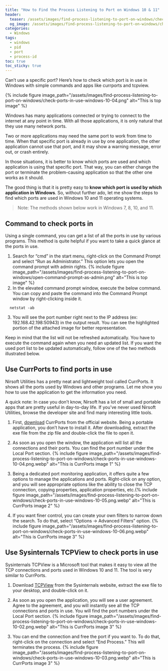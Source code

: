 ```yaml
---
title: "How to Find the Process Listening to Port on Windows 10 & 11"
header:
  teaser: /assets/images/find-process-listening-to-port-on-windows/check-ports-in-use-windows-10-04.png
  og_image: /assets/images/find-process-listening-to-port-on-windows/check-ports-in-use-windows-10-04.png
categories:
  - Windows
tags:
  - windows
  - pid
  - port
  - process-id
toc: true
toc_sticky: true
---
```


Can’t use a specific port? Here’s how to check which port is in use in Windows with simple commands and apps like currports and tcpview.

{% include figure image_path="/assets/images/find-process-listening-to-port-on-windows/check-ports-in-use-windows-10-04.png" alt="This is top image" %}

Windows has many applications connected or trying to connect to the internet at any point in time. With all those applications, it is only natural that they use many network ports.

Two or more applications may need the same port to work from time to time. When that specific port is already in use by one application, the other application cannot use that port, and it may show a warning message, error out, or crash entirely.

In those situations, it is better to know which ports are used and which application is using that specific port. That way, you can either change the port or terminate the problem-causing application so that the other one works as it should.

The good thing is that it is pretty easy to **know which port is used by which application in Windows**. So, without further ado, let me show the steps to find which ports are used in Windows 10 and 11 operating systems.

> Note: The methods shown below work in Windows 7, 8, 10, and 11.

## Command to check ports in 

Using a single command, you can get a list of all the ports in use by various programs. This method is quite helpful if you want to take a quick glance at the ports in use.

1. Search for “cmd” in the start menu, right-click on the Command Prompt and select “Run as Administrator.” This option lets you open the command prompt with admin rights. {% include figure image_path="/assets/images/find-process-listening-to-port-on-windows/open-command-prompt-as-admin.png" alt="This is top image" %}
2. In the elevated command prompt window, execute the below command. You can copy and paste the command into the Command Prompt window by right-clicking inside it.
  ```shell
    netstat -ab
  ```
3. You will see the port number right next to the IP address (ex: 192.168.42.198:50943) in the output result. You can see the highlighted portion of the attached image for better representation.

Keep in mind that the list will not be refreshed automatically. You have to execute the command again when you need an updated list. If you want the used port list to be updated automatically, follow one of the two methods illustrated below.

## Use CurrPorts to find ports in use

Nirsoft Utilities has a pretty neat and lightweight tool called CurrPorts. It shows all the ports used by Windows and other programs. Let me show you how to use the application to get the information you need.

A quick note: In case you don’t know, Nirsoft has a lot of small and portable apps that are pretty useful in day-to-day life. If you’ve never used Nirsoft Utilities, browse the developer site and find many interesting little tools.

1. First, [download](https://www.nirsoft.net/utils/cports.html) CurrPorts from the official website. Being a portable application, you don’t have to install it. After downloading, extract the exe file from the zip file and double-click the file to open it.

2. As soon as you open the window, the application will list all the connections and their ports. You can find the port number under the Local Port section. {% include figure image_path="/assets/images/find-process-listening-to-port-on-windows/check-ports-in-use-windows-10-04.png.webp" alt="This is CurrPorts image 1" %}

3. Being a dedicated port monitoring application, it offers quite a few options to manage the applications and ports. Right-click on any option, and you will see appropriate options like the ability to close the TCP connection, copying properties, application properties, etc.{% include figure image_path="/assets/images/find-process-listening-to-port-on-windows/check-ports-in-use-windows-10-05.png.webp" alt="This is CurrPorts image 2" %}

4. If you want finer control, you can create your own filters to narrow down the search. To do that, select “Options -> Advanced Filters” option. {% include figure image_path="/assets/images/find-process-listening-to-port-on-windows/check-ports-in-use-windows-10-06.png.webp" alt="This is CurrPorts image 3" %}

## Use Sysinternals TCPView to check ports in use

Sysinternals TCPView is a Microsoft tool that makes it easy to view all the TCP connections and ports used in Windows 10 and 11. The tool is very similar to CurrPorts.

1. Download [TCPView](https://docs.microsoft.com/en-us/sysinternals/downloads/tcpview) from the Sysinternals website, extract the exe file to your desktop, and double-click on it.

2. As soon as you open the application, you will see a user agreement. Agree to the agreement, and you will instantly see all the TCP connections and ports in use. You will find the port numbers under the Local Port section. {% include figure image_path="/assets/images/find-process-listening-to-port-on-windows/check-ports-in-use-windows-10-02.png.webp" alt="This is CurrPorts image 3" %}

3. You can end the connection and free the port if you want to. To do that, right-click on the connection and select “End Process.” This will terminates the process. {% include figure image_path="/assets/images/find-process-listening-to-port-on-windows/check-ports-in-use-windows-10-03.png.webp" alt="This is CurrPorts image 3" %}
